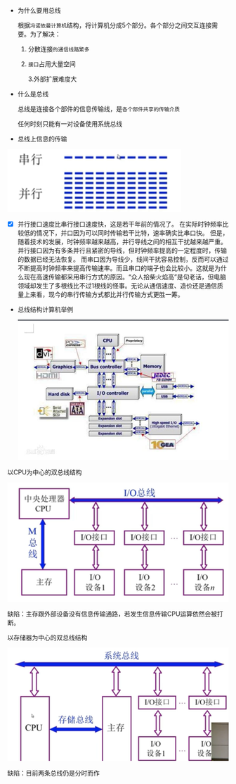 - 为什么要用总线

  根据`冯诺依曼计算机`结构，将计算机分成5个部分。各个部分之间交互连接需要。为了解决：

  1. 分散连接`的通信线路繁多`
  2. `接口`占用大量空间

     3.外部扩展难度大

- 什么是总线

  总线是连接各个部件的信息传输线，是`各个部件共享的传输介质`

  任何时刻只能有一对设备使用系统总线

- 总线上信息的传输

  

<img src="../images/image-20200818172204413.png" alt="image-20200818172204413" style="zoom:80%;" />

- [x] 并行接口速度比串行接口速度快，这是若干年前的情况了。
  在实际时钟频率比较低的情况下，并口因为可以同时传输若干比特，速率确实比串口快。
  但是，随着技术的发展，时钟频率越来越高，并行导线之间的相互干扰越来越严重。并行接口因为有多条并行且紧密的导线，但时钟频率提高的一定程度时，传输的数据已经无法恢复。
  而串口因为导线少，线间干扰容易控制，反而可以通过不断提高时钟频率来提高传输速率。而且串口的端子也会比较小。这就是为什么现在高速传输都采用串行方式的原因。“众人拾柴火焰高”是句老话，但电脑领域却发生了多根线比不过1根线的怪事。无论从通信速度、造价还是通信质量上来看，现今的串行传输方式都比并行传输方式更胜一筹。

  

- 总线结构计算机举例

  ![image-20200818172824795](../images/image-20200818172824795.png)

以CPU为中心的双总线结构

<img src="../images/image-20200818173045706.png" alt="image-20200818173045706" style="zoom:80%;" />

缺陷：主存跟外部设备没有信息传输通路，若发生信息传输CPU运算依然会被打断。

以存储器为中心的双总线结构

![image-20200818173517679](../images/image-20200818173517679.png)

缺陷：目前两条总线仍是分时而作